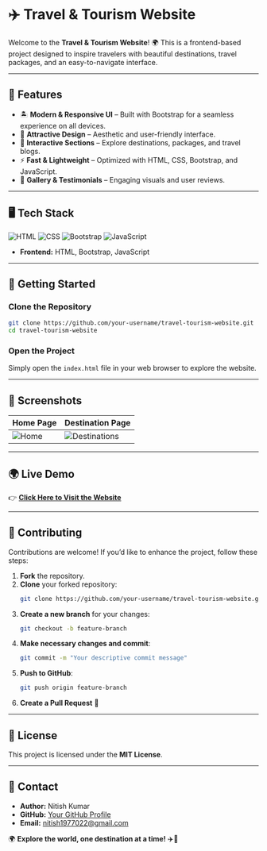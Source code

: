 # ✈️ Travel & Tourism Website

Welcome to the **Travel & Tourism Website**! 🌍 This is a frontend-based project designed to inspire travelers with beautiful destinations, travel packages, and an easy-to-navigate interface.

---

## 🌟 Features
- 🏝️ **Modern & Responsive UI** – Built with Bootstrap for a seamless experience on all devices.
- 🎨 **Attractive Design** – Aesthetic and user-friendly interface.
- 📍 **Interactive Sections** – Explore destinations, packages, and travel blogs.
- ⚡ **Fast & Lightweight** – Optimized with HTML, CSS, Bootstrap, and JavaScript.
- 📸 **Gallery & Testimonials** – Engaging visuals and user reviews.

---

## 🖥️ Tech Stack
![HTML](https://img.shields.io/badge/HTML5-orange?style=for-the-badge&logo=html5) ![CSS](https://img.shields.io/badge/CSS3-blue?style=for-the-badge&logo=css3) ![Bootstrap](https://img.shields.io/badge/Bootstrap-purple?style=for-the-badge&logo=bootstrap) ![JavaScript](https://img.shields.io/badge/JavaScript-yellow?style=for-the-badge&logo=javascript)

- **Frontend:** HTML, Bootstrap, JavaScript

---

## 🚀 Getting Started

### Clone the Repository
```bash
git clone https://github.com/your-username/travel-tourism-website.git
cd travel-tourism-website
```

### Open the Project
Simply open the `index.html` file in your web browser to explore the website.

---

## 📸 Screenshots
| Home Page  | Destination Page |
|------------|-----------------|
| ![Home](https://via.placeholder.com/400x250) | ![Destinations](https://via.placeholder.com/400x250) |

---

## 🌍 Live Demo
👉 **[Click Here to Visit the Website](https://your-live-demo-link.com/)**

---

## 🤝 Contributing
Contributions are welcome! If you’d like to enhance the project, follow these steps:

1. **Fork** the repository.
2. **Clone** your forked repository:
   ```bash
   git clone https://github.com/your-username/travel-tourism-website.git
   ```
3. **Create a new branch** for your changes:
   ```bash
   git checkout -b feature-branch
   ```
4. **Make necessary changes and commit**:
   ```bash
   git commit -m "Your descriptive commit message"
   ```
5. **Push to GitHub**:
   ```bash
   git push origin feature-branch
   ```
6. **Create a Pull Request** 🚀

---

## 📜 License
This project is licensed under the **MIT License**.

---

## 📧 Contact
- **Author:** Nitish Kumar
- **GitHub:** [Your GitHub Profile](https://github.com/Nitish1977)
- **Email:** nitish1977022@gmail.com

🌍 **Explore the world, one destination at a time!** ✈️🌴

